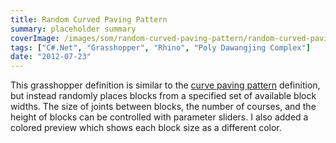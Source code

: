 ```yaml
---
title: Random Curved Paving Pattern
summary: placeholder summary
coverImage: /images/som/random-curved-paving-pattern/random-curved-paving-pattern.png
tags: ["C#.Net", "Grasshopper", "Rhino", "Poly Dawangjing Complex"]
date: "2012-07-23"
---
```


This grasshopper definition is similar to the [curve paving pattern](http://www.ericanastas.com/curved-paving-pattern/ "Curved Paving Pattern") definition, but instead randomly places blocks from a specified set of available block widths. The size of joints between blocks, the number of courses, and the height of blocks can be controlled with parameter sliders. I also added a colored preview which shows each block size as a different color.
